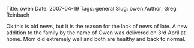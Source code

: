 Title: owen
Date: 2007-04-19
Tags: general
Slug: owen
Author: Greg Reinbach

Ok this is old news, but it is the reason for the lack of news of late. A new addition to the family by the name of Owen was delivered on 3rd April at home. Mom did extremely well and both are healthy and back to normal.
